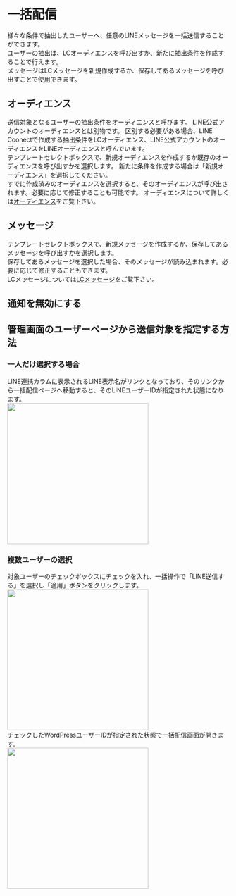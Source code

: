 # 一括配信
様々な条件で抽出したユーザーへ、任意のLINEメッセージを一括送信することができます。  
ユーザーの抽出は、LCオーディエンスを呼び出すか、新たに抽出条件を作成することで行えます。  
メッセージはLCメッセージを新規作成するか、保存してあるメッセージを呼び出すことで使用できます。  
## オーディエンス
送信対象となるユーザーの抽出条件をオーディエンスと呼びます。
LINE公式アカウントのオーディエンスとは別物です。
区別する必要がある場合、LINE Coonectで作成する抽出条件をLCオーディエンス、LINE公式アカウントのオーディエンスをLINEオーディエンスと呼んでいます。    
テンプレートセレクトボックスで、新規オーディエンスを作成するか既存のオーディエンスを呼び出すかを選択します。
新たに条件を作成する場合は「新規オーディエンス」を選択してください。  
すでに作成済みのオーディエンスを選択すると、そのオーディエンスが呼び出されます。必要に応じて修正することも可能です。
オーディエンスについて詳しくは[オーディエンス](./audience.md)をご覧下さい。 

## メッセージ  
テンプレートセレクトボックスで、新規メッセージを作成するか、保存してあるメッセージを呼び出すかを選択します。  
保存してあるメッセージを選択した場合、そのメッセージが読み込まれます。必要に応じて修正することもできます。  
LCメッセージについては[LCメッセージ](./message.md)をご覧下さい。  

## 通知を無効にする

## 管理画面のユーザーページから送信対象を指定する方法
### 一人だけ選択する場合
LINE連携カラムに表示されるLINE表示名がリンクとなっており、そのリンクから一括配信ページへ移動すると、そのLINEユーザーIDが指定された状態になります。  
<img src="https://blog.shipweb.jp/wp-content/uploads/2023/08/%E3%82%B9%E3%82%AF%E3%83%AA%E3%83%BC%E3%83%B3%E3%82%B7%E3%83%A7%E3%83%83%E3%83%88-2023-08-08-23.02.40.png" width="320" />  

### 複数ユーザーの選択
対象ユーザーのチェックボックスにチェックを入れ、一括操作で「LINE送信する」を選択し「適用」ボタンをクリックします。  
<img src="https://blog.shipweb.jp/wp-content/uploads/2022/01/lineconnect-ss-12.jpg" width="320" />  
チェックしたWordPressユーザーIDが指定された状態で一括配信画面が開きます。  
<img src="https://blog.shipweb.jp/wp-content/uploads/2022/01/lineconnect-ss-13.jpg" width="320" />  